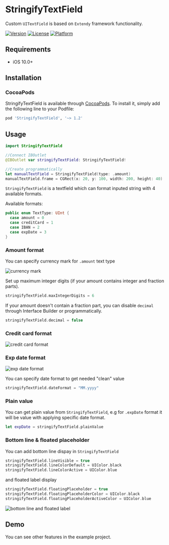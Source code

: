 # StringifyTextField
Custom `UITextField` is based on `Extendy` framework functionality.

[![Version](https://img.shields.io/cocoapods/v/StringifyTextField)](https://cocoapods.org/pods/StringifyTextField)
[![License](https://img.shields.io/cocoapods/l/StringifyTextField)](https://raw.githubusercontent.com/NovichenkoAnton/StringifyTextField/master/LICENSE)
[![Platform](https://img.shields.io/cocoapods/p/StringifyTextField)](https://cocoapods.org/pods/StringifyTextField)

## Requirements

- iOS 10.0+

## Installation

### CocoaPods

StringifyTextField is available through [CocoaPods](https://cocoapods.org). To install it, simply add the following line to your Podfile:

```ruby
pod 'StringifyTextField', '~> 1.2'
```

## Usage

```swift
import StringifyTextField

//Connect IBOutlet
@IBOutlet var stringifyTextField: StringifyTextField!

//Create programmatically
let manualTextField = StringifyTextField(type: .amount)
manualTextField.frame = CGRect(x: 20, y: 100, width: 200, height: 40)
```

`StringifyTextField` is a textfield which can format inputed string with 4 available formats.

Available formats:
```swift
public enum TextType: UInt {
  case amount = 0
  case creditCard = 1
  case IBAN = 2
  case expDate = 3
}
```

### Amount format

You can specify currency mark for `.amount` text type

![currency mark](https://user-images.githubusercontent.com/8337067/77302043-bc505e80-6d01-11ea-95c0-1e3af86a8cc0.gif)

Set up maximum integer digits (if your amount contains integer and fraction parts).

```swift
stringifyTextField.maxIntegerDigits = 6
```

If your amount doesn't contain a fraction part, you can disable `decimal` through Interface Builder or programmatically.

```swift
stringifyTextField.decimal = false
```

### Credit card format

![credit card format](https://user-images.githubusercontent.com/8337067/77302097-d7bb6980-6d01-11ea-87ef-6c64f2f75abe.gif)

### Exp date format

![exp date format](https://user-images.githubusercontent.com/8337067/77651967-9a174480-6f7e-11ea-947c-de74b8a40804.gif)

You can specify date format to get needed "clean" value

```swift
stringifyTextField.dateFormat = "MM.yyyy"
```

### Plain value

You can get plain value from `StringifyTextField`, e.g for `.expDate` format it will be value with applying specific date format.

```swift
let expDate = stringifyTextField.plainValue
```

### Bottom line & floated placeholder

You can add bottom line dispay in `StringifyTextField`

```swift
stringifyTextField.lineVisible = true
stringifyTextField.lineColorDefault = UIColor.black
stringifyTextField.lineColorActive = UIColor.blue
```

and floated label display

```swift
stringifyTextField.floatingPlaceholder = true
stringifyTextField.floatingPlaceholderColor = UIColor.black
stringifyTextField.floatingPlaceholderActiveColor = UIColor.blue
```

![bottom line and floated label](https://user-images.githubusercontent.com/8337067/78424011-3faf6f80-7673-11ea-993d-3c449fa4420c.gif)

## Demo
You can see other features in the example project.
